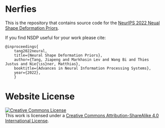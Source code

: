 # Nerfies

This is the repository that contains source code for the [NeurIPS 2022 Neual Shape Deformation Priors](https://github.com/tangjiapeng/NSDP).

If you find NSDP useful for your work please cite:
```
@inproceedings{
    tang2022neural,
    title={Neural Shape Deformation Priors},
    author={Tang, Jiapeng and Markhasin Lev and Wang Bi and Thies Justus and Nie{\ss}ner, Matthias},
    booktitle={Advances in Neural Information Processing Systems},
    year={2022},
    }
```

# Website License
<a rel="license" href="http://creativecommons.org/licenses/by-sa/4.0/"><img alt="Creative Commons License" style="border-width:0" src="https://i.creativecommons.org/l/by-sa/4.0/88x31.png" /></a><br />This work is licensed under a <a rel="license" href="http://creativecommons.org/licenses/by-sa/4.0/">Creative Commons Attribution-ShareAlike 4.0 International License</a>.
